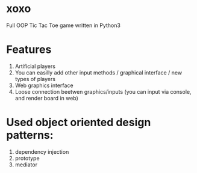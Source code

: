 # xoxo
Full OOP Tic Tac Toe game written in Python3

# Features
1. Artificial players
2. You can easilly add other input methods / graphical interface / new types of players
3. Web graphics interface
4. Loose connection beetwen graphics/inputs (you can input via console, and render board in web)

# Used object oriented design patterns:
1. dependency injection
2. prototype
3. mediator

